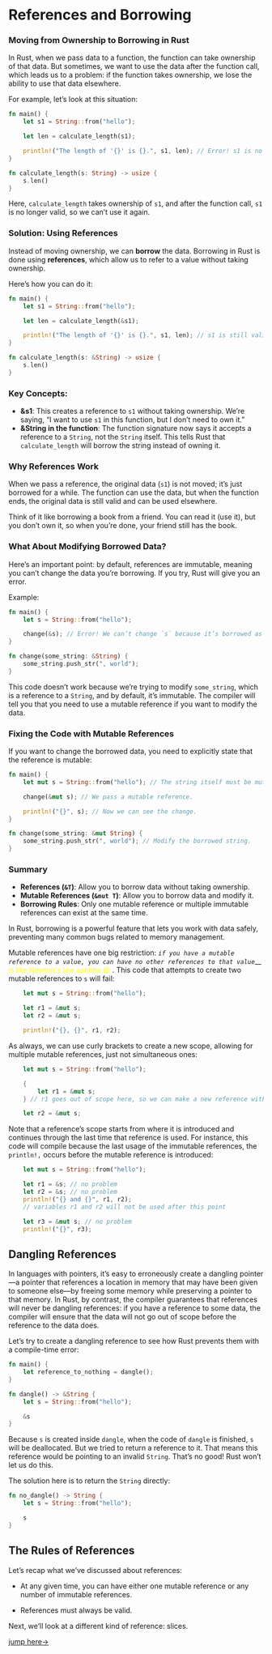 # References and Borrowing 
### Moving from Ownership to Borrowing in Rust

In Rust, when we pass data to a function, the function can take ownership of that data. But sometimes, we want to use the data after the function call, which leads us to a problem: if the function takes ownership, we lose the ability to use that data elsewhere.

For example, let’s look at this situation:

```rust
fn main() {
    let s1 = String::from("hello");

    let len = calculate_length(s1);

    println!("The length of '{}' is {}.", s1, len); // Error! s1 is no longer valid here.
}

fn calculate_length(s: String) -> usize {
    s.len()
}
```

Here, `calculate_length` takes ownership of `s1`, and after the function call, `s1` is no longer valid, so we can’t use it again.

### Solution: Using References

Instead of moving ownership, we can **borrow** the data. Borrowing in Rust is done using **references**, which allow us to refer to a value without taking ownership.

Here’s how you can do it:

```rust
fn main() {
    let s1 = String::from("hello");

    let len = calculate_length(&s1);

    println!("The length of '{}' is {}.", s1, len); // s1 is still valid here
}

fn calculate_length(s: &String) -> usize {
    s.len()
}
```

### Key Concepts:
- **&s1**: This creates a reference to `s1` without taking ownership. We’re saying, “I want to use `s1` in this function, but I don’t need to own it.”
- **&String in the function**: The function signature now says it accepts a reference to a `String`, not the `String` itself. This tells Rust that `calculate_length` will borrow the string instead of owning it.

### Why References Work

When we pass a reference, the original data (`s1`) is not moved; it’s just borrowed for a while. The function can use the data, but when the function ends, the original data is still valid and can be used elsewhere.

Think of it like borrowing a book from a friend. You can read it (use it), but you don’t own it, so when you’re done, your friend still has the book.

### What About Modifying Borrowed Data?

Here’s an important point: by default, references are immutable, meaning you can’t change the data you’re borrowing. If you try, Rust will give you an error.

Example:

```rust
fn main() {
    let s = String::from("hello");

    change(&s); // Error! We can’t change `s` because it’s borrowed as immutable.
}

fn change(some_string: &String) {
    some_string.push_str(", world");
}
```

This code doesn’t work because we’re trying to modify `some_string`, which is a reference to a `String`, and by default, it’s immutable. The compiler will tell you that you need to use a mutable reference if you want to modify the data.

### Fixing the Code with Mutable References

If you want to change the borrowed data, you need to explicitly state that the reference is mutable:

```rust
fn main() {
    let mut s = String::from("hello"); // The string itself must be mutable.

    change(&mut s); // We pass a mutable reference.

    println!("{}", s); // Now we can see the change.
}

fn change(some_string: &mut String) {
    some_string.push_str(", world"); // Modify the borrowed string.
}
```

### Summary
- **References (`&T`)**: Allow you to borrow data without taking ownership.
- **Mutable References (`&mut T`)**: Allow you to borrow data and modify it.
- **Borrowing Rules**: Only one mutable reference or multiple immutable references can exist at the same time.

In Rust, borrowing is a powerful feature that lets you work with data safely, preventing many common bugs related to memory management.

Mutable references have one big restriction: *`if you have a mutable reference to a value, you can have no other references to that value`*__ <span style="color: yellow;">is like Newton's law aanhha 😆</span>
. This code that attempts to create two mutable references to `s` will fail:

```rust
    let mut s = String::from("hello");

    let r1 = &mut s;
    let r2 = &mut s;

    println!("{}, {}", r1, r2);

```
As always, we can use curly brackets to create a new scope, allowing for multiple mutable references, just not simultaneous ones:


```rust
    let mut s = String::from("hello");

    {
        let r1 = &mut s;
    } // r1 goes out of scope here, so we can make a new reference with no problems.

    let r2 = &mut s;

```
Note that a reference’s scope starts from where it is introduced and continues through the last time that reference is used. For instance, this code will compile because the last usage of the immutable references, the `println!,` occurs before the mutable reference is introduced:

```rust
    let mut s = String::from("hello");

    let r1 = &s; // no problem
    let r2 = &s; // no problem
    println!("{} and {}", r1, r2);
    // variables r1 and r2 will not be used after this point

    let r3 = &mut s; // no problem
    println!("{}", r3);


```
## Dangling References

In languages with pointers, it’s easy to erroneously create a dangling pointer—a pointer that references a location in memory that may have been given to someone else—by freeing some memory while preserving a pointer to that memory. In Rust, by contrast, the compiler guarantees that references will never be dangling references: if you have a reference to some data, the compiler will ensure that the data will not go out of scope before the reference to the data does.

Let’s try to create a dangling reference to see how Rust prevents them with a compile-time error:

```rust
fn main() {
    let reference_to_nothing = dangle();
}

fn dangle() -> &String {
    let s = String::from("hello");

    &s
}
```
Because `s` is created inside `dangle`, when the code of `dangle` is finished, `s` will be deallocated. But we tried to return a reference to it. That means this reference would be pointing to an invalid `String`. That’s no good! Rust won’t let us do this.

The solution here is to return the `String` directly:

```rust 
fn no_dangle() -> String {
    let s = String::from("hello");

    s
}
```
## The Rules of References

Let’s recap what we’ve discussed about references:

  - At any given time, you can have either one mutable reference or any number of immutable references.

  - References must always be valid.

Next, we’ll look at a different kind of reference: slices.

[jump here->](../slices/)

